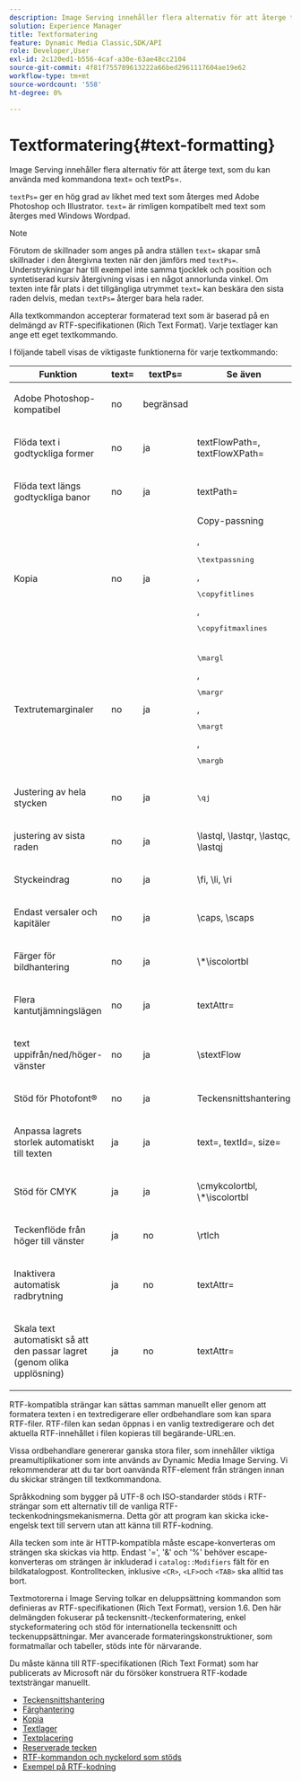 ```yaml
---
description: Image Serving innehåller flera alternativ för att återge text, som du kan använda med kommandona text= och textPs=.
solution: Experience Manager
title: Textformatering
feature: Dynamic Media Classic,SDK/API
role: Developer,User
exl-id: 2c120ed1-b556-4caf-a30e-63ae48cc2104
source-git-commit: 4f81f755789613222a66bed2961117604ae19e62
workflow-type: tm+mt
source-wordcount: '558'
ht-degree: 0%

---
```


# Textformatering{#text-formatting}

Image Serving innehåller flera alternativ för att återge text, som du kan använda med kommandona text= och textPs=.

`textPs=` ger en hög grad av likhet med text som återges med Adobe Photoshop och Illustrator. `text=` är rimligen kompatibelt med text som återges med Windows Wordpad.

>[!NOTE]
>
>Förutom de skillnader som anges på andra ställen `text=` skapar små skillnader i den återgivna texten när den jämförs med `textPs=`. Understrykningar har till exempel inte samma tjocklek och position och syntetiserad kursiv återgivning visas i en något annorlunda vinkel. Om texten inte får plats i det tillgängliga utrymmet `text=` kan beskära den sista raden delvis, medan `textPs=` återger bara hela rader.

Alla textkommandon accepterar formaterad text som är baserad på en delmängd av RTF-specifikationen (Rich Text Format). Varje textlager kan ange ett eget textkommando.

I följande tabell visas de viktigaste funktionerna för varje textkommando:

<table id="table_9C41CBDA94C24805B538E5049B0137C6"> 
 <thead> 
  <tr> 
   <th class="entry"> <b> Funktion</b> </th> 
   <th class="entry"> <b> text=</b> </th> 
   <th class="entry"> <b> textPs=</b> </th> 
   <th class="entry"> <b> Se även</b> </th> 
  </tr> 
 </thead>
 <tbody> 
  <tr> 
   <td> <p> Adobe Photoshop-kompatibel </p> </td> 
   <td> <p> no </p> </td> 
   <td> <p> begränsad </p> </td> 
   <td> <p> </p> </td> 
  </tr> 
  <tr> 
   <td> <p>Flöda text i godtyckliga former </p> </td> 
   <td> <p>no </p> </td> 
   <td> <p>ja </p> </td> 
   <td> <p>textFlowPath=, textFlowXPath= </p> </td> 
  </tr> 
  <tr> 
   <td> <p>Flöda text längs godtyckliga banor </p> </td> 
   <td> <p>no </p> </td> 
   <td> <p>ja </p> </td> 
   <td> <p>textPath= </p> </td> 
  </tr> 
  <tr> 
   <td> <p>Kopia </p> </td> 
   <td> <p>no </p> </td> 
   <td> <p>ja </p> </td> 
   <td> Copy-passning <p>, <pre>\textpassning</pre>, <pre>\copyfitlines</pre>, <pre>\copyfitmaxlines</pre> </p> </td> 
  </tr> 
  <tr> 
   <td> <p>Textrutemarginaler </p> </td> 
   <td> <p>no </p> </td> 
   <td> <p>ja </p> </td> 
   <td> <p><pre>\margl</pre>, <pre>\margr</pre>, <pre>\margt</pre>, <pre>\margb</pre> </p> </td> 
  </tr> 
  <tr> 
   <td> <p>Justering av hela stycken </p> </td> 
   <td> <p>no </p> </td> 
   <td> <p>ja </p> </td> 
   <td> <p><pre>\qj</pre> </p> </td> 
  </tr> 
  <tr> 
   <td> <p>justering av sista raden </p> </td> 
   <td> <p>no </p> </td> 
   <td> <p>ja </p> </td> 
   <td> <p>\lastql, \lastqr, \lastqc, \lastqj </p> </td> 
  </tr> 
  <tr> 
   <td> <p>Styckeindrag </p> </td> 
   <td> <p>no </p> </td> 
   <td> <p>ja </p> </td> 
   <td> <p>\fi, \li, \ri </p> </td> 
  </tr> 
  <tr> 
   <td> <p>Endast versaler och kapitäler </p> </td> 
   <td> <p>no </p> </td> 
   <td> <p>ja </p> </td> 
   <td> <p>\caps, \scaps </p> </td> 
  </tr> 
  <tr> 
   <td> <p>Färger för bildhantering </p> </td> 
   <td> <p>no </p> </td> 
   <td> <p>ja </p> </td> 
   <td> <p>\*\iscolortbl </p> </td> 
  </tr> 
  <tr> 
   <td> <p>Flera kantutjämningslägen </p> </td> 
   <td> <p>no </p> </td> 
   <td> <p>ja </p> </td> 
   <td> <p>textAttr= </p> </td> 
  </tr> 
  <tr> 
   <td> <p>text uppifrån/ned/höger-vänster </p> </td> 
   <td> <p>no </p> </td> 
   <td> <p>ja </p> </td> 
   <td> <p>\stextFlow </p> </td> 
  </tr> 
  <tr> 
   <td> <p>Stöd för Photofont® </p> </td> 
   <td> <p>no </p> </td> 
   <td> <p>ja </p> </td> 
   <td> Teckensnittshantering </td> 
  </tr> 
  <tr> 
   <td> <p>Anpassa lagrets storlek automatiskt till texten </p> </td> 
   <td> <p>ja </p> </td> 
   <td> <p>ja </p> </td> 
   <td> <p>text=, textId=, size= </p> </td> 
  </tr> 
  <tr> 
   <td> <p>Stöd för CMYK </p> </td> 
   <td> <p>ja </p> </td> 
   <td> <p>ja </p> </td> 
   <td> <p>\cmykcolortbl, \*\iscolortbl </p> </td> 
  </tr> 
  <tr> 
   <td> <p>Teckenflöde från höger till vänster </p> </td> 
   <td> <p>ja </p> </td> 
   <td> <p>no </p> </td> 
   <td> <p>\rtlch </p> </td> 
  </tr> 
  <tr> 
   <td> <p>Inaktivera automatisk radbrytning </p> </td> 
   <td> <p>ja </p> </td> 
   <td> <p>no </p> </td> 
   <td> <p>textAttr= </p> </td> 
  </tr> 
  <tr> 
   <td> <p>Skala text automatiskt så att den passar lagret (genom olika upplösning) </p> </td> 
   <td> <p>ja </p> </td> 
   <td> <p>no </p> </td> 
   <td> <p>textAttr= </p> </td> 
  </tr> 
 </tbody> 
</table>

RTF-kompatibla strängar kan sättas samman manuellt eller genom att formatera texten i en textredigerare eller ordbehandlare som kan spara RTF-filer. RTF-filen kan sedan öppnas i en vanlig textredigerare och det aktuella RTF-innehållet i filen kopieras till begärande-URL:en.

Vissa ordbehandlare genererar ganska stora filer, som innehåller viktiga preamultiplikationer som inte används av Dynamic Media Image Serving. Vi rekommenderar att du tar bort oanvända RTF-element från strängen innan du skickar strängen till textkommandona.

Språkkodning som bygger på UTF-8 och ISO-standarder stöds i RTF-strängar som ett alternativ till de vanliga RTF-teckenkodningsmekanismerna. Detta gör att program kan skicka icke-engelsk text till servern utan att känna till RTF-kodning.

Alla tecken som inte är HTTP-kompatibla måste escape-konverteras om strängen ska skickas via http. Endast &#39;=&#39;, &#39;&amp;&#39; och &#39;%&#39; behöver escape-konverteras om strängen är inkluderad i `catalog::Modifiers` fält för en bildkatalogpost. Kontrolltecken, inklusive `<CR>`, `<LF>`och `<TAB>` ska alltid tas bort.

Textmotorerna i Image Serving tolkar en deluppsättning kommandon som definieras av RTF-specifikationen (Rich Text Format), version 1.6. Den här delmängden fokuserar på teckensnitt-/teckenformatering, enkel styckeformatering och stöd för internationella teckensnitt och teckenuppsättningar. Mer avancerade formateringskonstruktioner, som formatmallar och tabeller, stöds inte för närvarande.

Du måste känna till RTF-specifikationen (Rich Text Format) som har publicerats av Microsoft när du försöker konstruera RTF-kodade textsträngar manuellt.

* [Teckensnittshantering](r-font-handling.md)
* [Färghantering](r-color-handling.md)
* [Kopia](r-copy-fitting.md)
* [Textlager](r-text-layers.md)
* [Textplacering](r-text-positioning.md)
* [Reserverade tecken](r-reserved-characters.md)
* [RTF-kommandon och nyckelord som stöds](c-supported-rtf-commands-and-keywords/c-supported-rtf-commands-and-keywords.md)
* [Exempel på RTF-kodning](r-rtf-encoding-examples.md)
